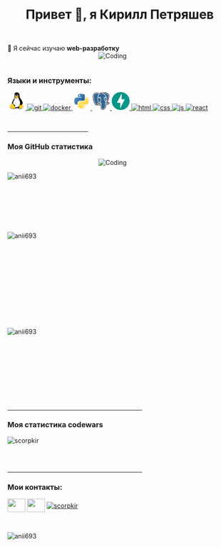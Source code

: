 <h1 align="center">Привет 👋, я Кирилл Петряшев</h1>




<p align="left"> <a href="https://twitter.com/" target="blank"><img src="https://img.shields.io/twitter/follow/?logo=twitter&style=for-the-badge" alt="" /></a> </p>

🌱 Я сейчас изучаю **web-разработку**
<img align="right" alt="Coding" width="300" src="https://i.pinimg.com/originals/81/17/8b/81178b47a8598f0c81c4799f2cdd4057.gif">


<br>
<h3 align="left">Языки и инструменты:</h3>
<p align="left"> 
      <a href="https://www.linux.org/" target="_blank" rel="noreferrer"> 
            <img src="https://raw.githubusercontent.com/devicons/devicon/master/icons/linux/linux-original.svg" alt="linux" width="40" height="40"/> 
      </a> 
      <a href="https://git-scm.com/" target="_blank" rel="noreferrer"> 
            <img src="https://www.vectorlogo.zone/logos/git-scm/git-scm-icon.svg" alt="git" width="40" height="40"/> 
      </a>
      <a href="https://docs.docker.com/" target="_blank" rel="noreferrer"> 
            <img src="https://www.vectorlogo.zone/logos/docker/docker-icon.svg" alt="docker" width="40" height="40"/> 
      </a>
      <a href="https://www.python.org" target="_blank" rel="noreferrer"> 
            <img src="https://raw.githubusercontent.com/devicons/devicon/master/icons/python/python-original.svg" alt="python" width="40" height="40"/> 
      </a> 
      <a href="https://www.postgresql.org/" target="_blank" rel="noreferrer"> 
            <img src="https://github.com/devicons/devicon/blob/master/icons/postgresql/postgresql-original.svg" alt="postgresql" width="40" height="40"/> 
      </a>
      <a href="https://fastapi.tiangolo.com/" target="_blank" rel="noreferrer"> 
            <img src="https://raw.githubusercontent.com/devicons/devicon/55609aa5bd817ff167afce0d965585c92040787a/icons/fastapi/fastapi-original.svg" alt="fastapi" width="40" height="40"/> 
      </a> 
      <a href="https://developer.mozilla.org/en-US/docs/Web/HTML" target="_blank" rel="noreferrer"> 
            <img src="https://www.vectorlogo.zone/logos/w3_html5/w3_html5-icon.svg" alt="html" width="40" height="40"/> 
      </a> 
      <a href="https://developer.mozilla.org/en-US/docs/Web/CSS" target="_blank" rel="noreferrer"> 
            <img src="https://www.vectorlogo.zone/logos/w3_css/w3_css-icon.svg" alt="css" width="40" height="40"/> 
      </a> 
      <a href="https://developer.mozilla.org/en-US/docs/Web/JavaScript" target="_blank" rel="noreferrer"> 
            <img src="https://upload.vectorlogo.zone/logos/javascript/images/239ec8a4-163e-4792-83b6-3f6d96911757.svg" alt="js" width="40" height="40"/> 
      </a> 
      <a href="https://react.dev/" target="_blank" rel="noreferrer"> 
            <img src="https://www.vectorlogo.zone/logos/reactjs/reactjs-icon.svg" alt="react" width="40" height="40"/> 
      </a>
</p>
<br>


<hr width="36%" >

<h3>Моя GitHub статистика</h3>
<img align="right" alt="Coding" width="300" src="https://cdn.dribbble.com/users/1277312/screenshots/14733298/media/39b1045e593737587dd60e42c8422d1f.gif" >
<br>


<p><img align="left" src="https://github-readme-stats.vercel.app/api/top-langs?username=ScorpKir&show_icons=true&theme=dark&locale=en&layout=compact" alt="anii693" /></p>

<br><br><br><br><br><br><br>
<p>&nbsp;<img align="left" src="https://github-readme-stats.vercel.app/api?username=ScorpKir&show_icons=true&theme=dark&locale=en" alt="anii693" /></p>
<br><br><br><br><br><br><br><br><br><br>

<p><img align="left" src="https://github-readme-streak-stats.herokuapp.com/?user=ScorpKir&theme=dark" alt="anii693" /></p>
<br><br><br><br><br><br><br><br><br><br>
<hr width="60%" >

<h3>Моя статистика codewars</h3>
<p>&nbsp;<img align="left" src="https://www.codewars.com/users/ScorpKir/badges/large" alt="scorpkir" /></p>
<br><br>
<hr width="60%" >

<h3 align="left">Мои контакты:</h3>
<p align="left">
<a href="https://t.me/ScorpKir" target="blank"><img align="center" src="https://raw.githubusercontent.com/maurodesouza/profile-readme-generator/e49da3cfc5f88fce486acbaa230de6bcf8c9fda1/src/assets/icons/social/telegram/default.svg" height="30" width="40" /></a>
<a href="mailto:petryashev.k@gmail.com" target="blank"><img align="center" src="https://raw.githubusercontent.com/maurodesouza/profile-readme-generator/e49da3cfc5f88fce486acbaa230de6bcf8c9fda1/src/assets/icons/social/gmail/default.svg" height="30" width="40" /></a>
<a href="https://discordapp.com/users/scorpkir/" target="blank"><img align="center" src="https://raw.githubusercontent.com/maurodesouza/profile-readme-generator/e49da3cfc5f88fce486acbaa230de6bcf8c9fda1/src/assets/icons/social/discord/default.svg" alt="scorpkir" height="30" width="40" /></a>
</p>
<br>
<p align="left"> <img src="https://komarev.com/ghpvc/?username=scorpkir&label=Profile%20views&color=0e75b6&style=flat" alt="anii693" /> </p>
